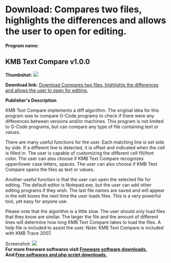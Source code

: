 # Download: Compares two files, highlights the differences and allows the user to open for editing.

**Program name:**

## KMB Text Compare v1.0.0

  
**Thumbshot:** ![](http://www.freewarefiles.com/screenshot/kmbtcompare_md.jpg)   
  
**Download link:** [Download Compares two files, highlights the differences and allows the user to open for editing.](http://freesoftwares.boysofts.com/KMB-Text-Compare-V_program_34929.html)  
  


**Publisher's Description**  
  


KMB Text Compare implements a diff algorithm. The original idea for this program was to compare G-Code programs to check if there were any differences between versions and/or machines. This program is not limited to G-Code programs, but can compare any type of file containing text or values. 

There are many useful functions for the user. Each matching line is set side by side. If a different line is detected, it is offset and indicated when the cell is filled in. The user is capable of customizing the different cell fill/font color. The user can also choose if KMB Text Compare recognizes upper/lower case letters, spaces. The user can also choose if KMB Text Compare opens the files as text or values. 

Another useful function is that the user can open the selected file for editing. The default editor is Notepad.exe, but the user can add other editing programs if they wish. The last file names are saved and will appear in the edit boxes the next time the user loads files. This is a very powerful tool, yet easy for anyone use. 

Please note that the algorithm is a little slow. The user should only load files that they know are similar. The larger the file and the amount of different lines will determine how long KMB Text Compare takes to load the files. A help file is included to assist the user. Note: KMB Text Compare is included with KMB Trace 2007. 

  
  
Screenshot: ![](http://www.freewarefiles.com/screenshot/kmbtcompare.jpg)   
**For more freeware softwares visit [Freeware software downloads.](http://freesoftwares.boysofts.com/)**   
**And [Free softwares and php script downloads.](http://www.boysofts.com/)**
